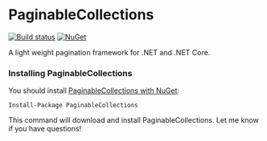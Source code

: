PaginableCollections
====================

[![Build status](https://ci.appveyor.com/api/projects/status/8hedo7ja62gaq022?svg=true)](https://ci.appveyor.com/project/neekgreen/paginablecollections)
[![NuGet](https://img.shields.io/nuget/v/paginablecollections.svg)](https://www.nuget.org/packages/paginablecollections) 

A light weight pagination framework for .NET and .NET Core.

### Installing PaginableCollections

You should install [PaginableCollections with NuGet](https://www.nuget.org/packages/paginablecollections):

    Install-Package PaginableCollections
    
This command will download and install PaginableCollections. Let me know if you have questions!
